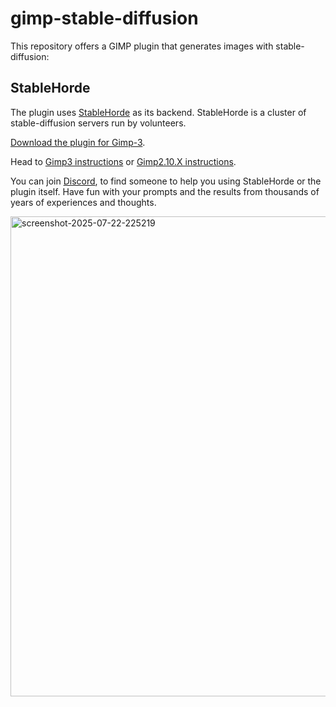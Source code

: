 # gimp-stable-diffusion

This repository offers a GIMP plugin that generates images with
stable-diffusion:

## StableHorde

The plugin uses [StableHorde](https://stablehorde.net) as its backend.
StableHorde is a cluster of stable-diffusion servers run by volunteers.

[Download the plugin for Gimp-3](https://github.com/ikks/gimp-stable-diffusion/blob/main/stablehorde-gimp3/gimp-stable-diffusion.py).

Head to [Gimp3 instructions](/stablehorde-gimp3/README.md) or [Gimp2.10.X
instructions](/stablehorde/README.md).

You can join [Discord](https://discord.gg/3DxrhksKzn), to find someone to
help you using StableHorde or the plugin itself.  Have fun with your prompts
and the results from thousands of years of experiences and thoughts.

<img width="1366" height="768" alt="screenshot-2025-07-22-225219" src="https://github.com/user-attachments/assets/25db25fa-2888-45e5-a38d-3c76e0f9e9d1" />
